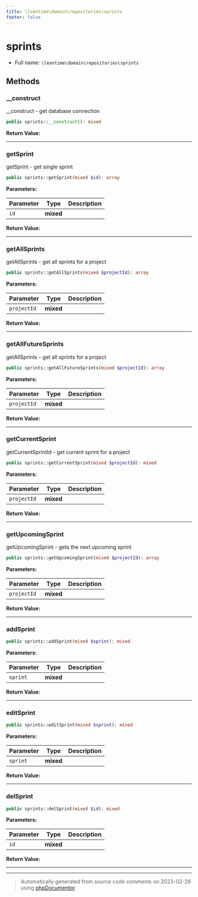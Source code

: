 ```yaml
---
title: \leantime\domain\repositories\sprints
footer: false
---
```


# sprints





* Full name: `\leantime\domain\repositories\sprints`



## Methods

### __construct

__construct - get database connection

```php
public sprints::__construct(): mixed
```









**Return Value:**





---
### getSprint

getSprint - get single sprint

```php
public sprints::getSprint(mixed $id): array
```








**Parameters:**

| Parameter | Type | Description |
|-----------|------|-------------|
| `id` | **mixed** |  |


**Return Value:**





---
### getAllSprints

getAllSprints - get all sprints for a project

```php
public sprints::getAllSprints(mixed $projectId): array
```








**Parameters:**

| Parameter | Type | Description |
|-----------|------|-------------|
| `projectId` | **mixed** |  |


**Return Value:**





---
### getAllFutureSprints

getAllSprints - get all sprints for a project

```php
public sprints::getAllFutureSprints(mixed $projectId): array
```








**Parameters:**

| Parameter | Type | Description |
|-----------|------|-------------|
| `projectId` | **mixed** |  |


**Return Value:**





---
### getCurrentSprint

getCurrentSprintId - get current sprint for a project

```php
public sprints::getCurrentSprint(mixed $projectId): mixed
```








**Parameters:**

| Parameter | Type | Description |
|-----------|------|-------------|
| `projectId` | **mixed** |  |


**Return Value:**





---
### getUpcomingSprint

getUpcomingSprint - gets the next upcoming sprint

```php
public sprints::getUpcomingSprint(mixed $projectId): array
```








**Parameters:**

| Parameter | Type | Description |
|-----------|------|-------------|
| `projectId` | **mixed** |  |


**Return Value:**





---
### addSprint



```php
public sprints::addSprint(mixed $sprint): mixed
```








**Parameters:**

| Parameter | Type | Description |
|-----------|------|-------------|
| `sprint` | **mixed** |  |


**Return Value:**





---
### editSprint



```php
public sprints::editSprint(mixed $sprint): mixed
```








**Parameters:**

| Parameter | Type | Description |
|-----------|------|-------------|
| `sprint` | **mixed** |  |


**Return Value:**





---
### delSprint



```php
public sprints::delSprint(mixed $id): mixed
```








**Parameters:**

| Parameter | Type | Description |
|-----------|------|-------------|
| `id` | **mixed** |  |


**Return Value:**





---


---
> Automatically generated from source code comments on 2023-02-28 using [phpDocumentor](http://www.phpdoc.org/)
